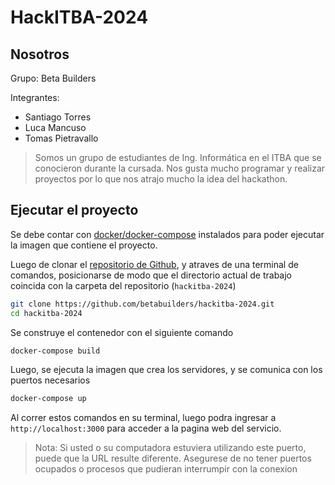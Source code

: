 # HackITBA-2024


## Nosotros
Grupo: Beta Builders

Integrantes:
- Santiago Torres
- Luca Mancuso
- Tomas Pietravallo

> Somos un grupo de estudiantes de Ing. Informática en el ITBA que se conocieron durante la cursada. Nos gusta mucho programar y realizar proyectos por lo que nos atrajo mucho la idea del hackathon.

## Ejecutar el proyecto

Se debe contar con [docker/docker-compose](https://docs.docker.com/manuals/) instalados para poder ejecutar la imagen que contiene el proyecto.

Luego de clonar el [repositorio de Github](https://github.com/betabuilders/hackitba-2024), y atraves de una terminal de comandos, posicionarse de modo que el directorio actual de trabajo coincida con la carpeta del repositorio (`hackitba-2024`)

```sh
git clone https://github.com/betabuilders/hackitba-2024.git
cd hackitba-2024
```

Se construye el contenedor con el siguiente comando
```sh
docker-compose build
```

Luego, se ejecuta la imagen que crea los servidores, y se comunica con los puertos necesarios
```sh
docker-compose up
```

Al correr estos comandos en su terminal, luego podra ingresar a `http://localhost:3000` para acceder a la pagina web del servicio.

> Nota: Si usted o su computadora estuviera utilizando este puerto, puede que la URL resulte diferente. Asegurese de no tener puertos ocupados o procesos que pudieran interrumpir con la conexion